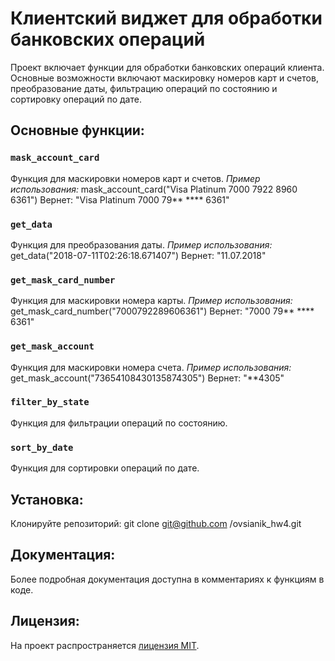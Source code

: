 # Клиентский виджет для обработки банковских операций

Проект включает функции для обработки банковских операций клиента. Основные возможности включают маскировку номеров карт и счетов, преобразование даты, фильтрацию операций по состоянию и сортировку операций по дате.

## Основные функции:

### `mask_account_card`
Функция для маскировки номеров карт и счетов.
*Пример использования:*
mask_account_card("Visa Platinum 7000 7922 8960 6361")
Вернет: "Visa Platinum 7000 79** **** 6361"

### `get_data`
Функция для преобразования даты.
*Пример использования:*
get_data("2018-07-11T02:26:18.671407")
Вернет: "11.07.2018"

### `get_mask_card_number`
Функция для маскировки номера карты.
*Пример использования:*
get_mask_card_number("7000792289606361")
Вернет: "7000 79** **** 6361"

### `get_mask_account`
Функция для маскировки номера счета.
*Пример использования:*
get_mask_account("73654108430135874305")
Вернет: "**4305"

### `filter_by_state`
Функция для фильтрации операций по состоянию.

### `sort_by_date`
Функция для сортировки операций по дате.

## Установка:
Клонируйте репозиторий:
git clone git@github.com
/ovsianik_hw4.git

## Документация:
Более подробная документация доступна в комментариях к функциям в коде.

## Лицензия:
На проект распространяется [лицензия MIT](LICENSE).